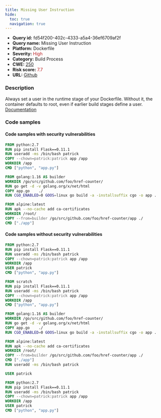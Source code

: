 ```yaml
---
title: Missing User Instruction
hide:
  toc: true
  navigation: true
---
```


<style>
  .highlight .hll {
    background-color: #ff171742;
  }
  .md-content {
    max-width: 1100px;
    margin: 0 auto;
  }
</style>

-   **Query id:** fd54f200-402c-4333-a5a4-36ef6709af2f
-   **Query name:** Missing User Instruction
-   **Platform:** Dockerfile
-   **Severity:** <span style="color:#bb2124">High</span>
-   **Category:** Build Process
-   **CWE:** <a href="https://cwe.mitre.org/data/definitions/250.html" onclick="newWindowOpenerSafe(event, 'https://cwe.mitre.org/data/definitions/250.html')">250</a>
-   **Risk score:** <span style="color:#bb2124">7.7</span>
-   **URL:** [Github](https://github.com/Checkmarx/kics/tree/master/assets/queries/dockerfile/missing_user_instruction)

### Description
Always set a user in the runtime stage of your Dockerfile. Without it, the container defaults to root, even if earlier build stages define a user.<br>
[Documentation](https://docs.docker.com/engine/reference/builder/#user)

### Code samples
#### Code samples with security vulnerabilities
```dockerfile title="Positive test num. 1 - dockerfile file" hl_lines="1"
FROM python:2.7
RUN pip install Flask==0.11.1
RUN useradd -ms /bin/bash patrick
COPY --chown=patrick:patrick app /app
WORKDIR /app
CMD ["python", "app.py"]

```
```dockerfile title="Positive test num. 2 - dockerfile file" hl_lines="7"
FROM golang:1.16 AS builder
WORKDIR /go/src/github.com/foo/href-counter/
RUN go get -d -v golang.org/x/net/html  
COPY app.go    ./
RUN CGO_ENABLED=0 GOOS=linux go build -a -installsuffix cgo -o app .

FROM alpine:latest  
RUN apk --no-cache add ca-certificates
WORKDIR /root/
COPY --from=builder /go/src/github.com/foo/href-counter/app ./
CMD ["./app"] 

```


#### Code samples without security vulnerabilities
```dockerfile title="Negative test num. 1 - dockerfile file"
FROM python:2.7
RUN pip install Flask==0.11.1
RUN useradd -ms /bin/bash patrick
COPY --chown=patrick:patrick app /app
WORKDIR /app
USER patrick
CMD ["python", "app.py"]

FROM scratch
RUN pip install Flask==0.11.1
RUN useradd -ms /bin/bash patrick
COPY --chown=patrick:patrick app /app
WORKDIR /app
CMD ["python", "app.py"]

```
```dockerfile title="Negative test num. 2 - dockerfile file"
FROM golang:1.16 AS builder
WORKDIR /go/src/github.com/foo/href-counter/
RUN go get -d -v golang.org/x/net/html  
COPY app.go    ./
RUN CGO_ENABLED=0 GOOS=linux go build -a -installsuffix cgo -o app .

FROM alpine:latest  
RUN apk --no-cache add ca-certificates
WORKDIR /root/
COPY --from=builder /go/src/github.com/foo/href-counter/app ./
CMD ["./app"]
RUN useradd -ms /bin/bash patrick

USER patrick

```
```dockerfile title="Negative test num. 3 - dockerfile file"
FROM python:2.7
RUN pip install Flask==0.11.1
RUN useradd -ms /bin/bash patrick
COPY --chown=patrick:patrick app /app
WORKDIR /app
USER patrick
CMD ["python", "app.py"]

```

